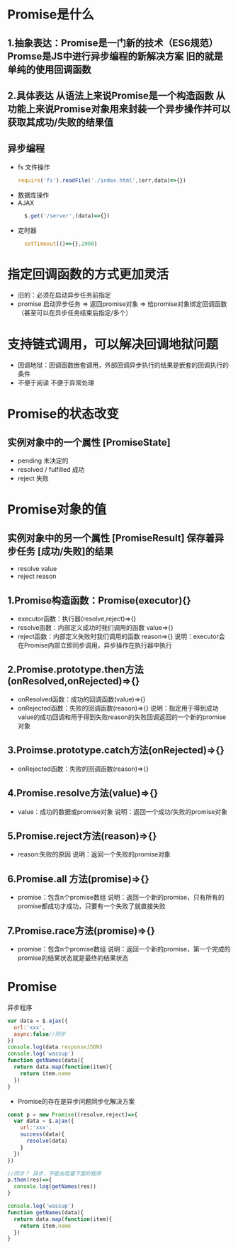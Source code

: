 # Promise是什么
## 1.抽象表达：Promise是一门新的技术（ES6规范）Promse是JS中进行异步编程的新解决方案 旧的就是单纯的使用回调函数
## 2.具体表达 从语法上来说Promise是一个构造函数 从功能上来说Promise对象用来封装一个异步操作并可以获取其成功/失败的结果值

## 异步编程
* fs 文件操作
  ```js
  require('fs').readFile('./index.html',(err,data)=>{})
  ```
* 数据库操作
* AJAX
  ```js
    $.get('/server',(data)=>{})
  ```
* 定时器
  ```js
    setTimeout(()=>{},2000)
  ```
# 指定回调函数的方式更加灵活
* 旧的：必须在启动异步任务前指定
* promise 启动异步任务 => 返回promise对象 => 给promise对象绑定回调函数（甚至可以在异步任务结束后指定/多个）

# 支持链式调用，可以解决回调地狱问题
* 回调地狱：回调函数嵌套调用，外部回调异步执行的结果是嵌套的回调执行的条件
* 不便于阅读 不便于异常处理

# Promise的状态改变
## 实例对象中的一个属性 [PromiseState]
* pending 未决定的
* resolved / fulfilled 成功 
* reject 失败

# Promise对象的值
## 实例对象中的另一个属性 [PromiseResult] 保存着异步任务 [成功/失败]的结果
* resolve value
* reject  reason

## 1.Promise构造函数：Promise(executor){}
* executor函数：执行器(resolve,reject)=>{}
* resolve函数：内部定义成功时我们调用的函数 value=>{}
* reject函数：内部定义失败时我们调用的函数 reason=>{}
说明：executor会在Promise内部立即同步调用，异步操作在执行器中执行

## 2.Promise.prototype.then方法(onResolved,onRejected)=>{}
* onResolved函数：成功的回调函数(value)=>{}
* onRejected函数：失败的回调函数(reason)=>{}
说明：指定用于得到成功value的成功回调和用于得到失败reason的失败回调返回的一个新的promise对象

## 3.Proimse.prototype.catch方法(onRejected)=>{}
* onRejected函数：失败的回调函数(reason)=>{}

## 4.Promise.resolve方法(value)=>{}
* value：成功的数据或promise对象
说明：返回一个成功/失败的promise对象


## 5.Promise.reject方法(reason)=>{}
* reason:失败的原因
说明：返回一个失败的promise对象

## 6.Promise.all 方法(promise)=>{}
* promise：包含n个promise数组
说明：返回一个新的promise，只有所有的promise都成功才成功，只要有一个失败了就直接失败

## 7.Promise.race方法(promise)=>{}
* promise：包含n个promise数组
说明：返回一个新的promise，第一个完成的promise的结果状态就是最终的结果状态

# Promise
异步程序
```js
var data = $.ajax({
  url:'xxx',
  async:false//同步
})
console.log(data.responseJSON)
console.log('wassup')
function getNames(data){
  return data.map(function(item){
    return item.name
  })
}
```

* Promise的存在是异步问题同步化解决方案
```js
const p = new Promise((resolve,reject)=>{
  var data = $.ajax({
    url:'xxx',
    success(data){
      resolve(data)
    }
  })
})

//同步？ 异步，不能去阻塞下面的程序
p.then(res)=>{
  console.log(getNames(res))
}

console.log('wassup')
function getNames(data){
  return data.map(function(item){
    return item.name
  })
}
```
